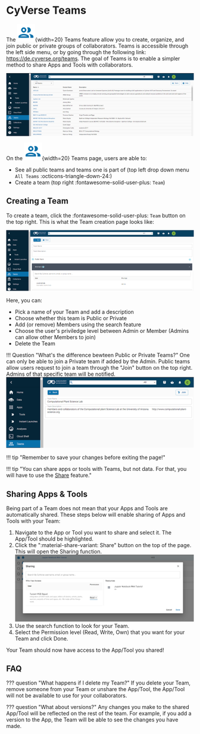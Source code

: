[team]: assets/de/menu_items/teamsIcon_2.svg

# CyVerse Teams

The ![team]{width=20} Teams feature allow you to create, organize, and join public or private groups of collaborators. Teams is accessible through the left side menu, or by going through the following link: https://de.cyverse.org/teams. The goal of Teams is to enable a simpler method to share Apps and Tools with collaborators. 

![teams_01](assets/de/teams_01.png)

On the ![team]{width=20} Teams page, users are able to:

- See all public teams and teams one is part of (top left drop down menu `All Teams` :octicons-triangle-down-24:)
-  Create a team (top right :fontawesome-solid-user-plus: `Team`)

## Creating a Team

To create a team, click the :fontawesome-solid-user-plus: `Team` button on the top right. This is what the Team creation page looks like:

![teams_02](assets/de/teams_02.png)

Here, you can:

- Pick a name of your Team and add a description
- Choose whether this team is Public or Private 
- Add (or remove) Members using the search feature
- Choose the user's priviledge level between Admin or Member (Admins can allow other Members to join)
- Delete the Team

!!! Question "What's the difference bewteen Public or Private Teams?"
    One can only be able to join a Private team if added by the Admin. Public teams allow users request to join a team through the "Join" button on the top right. Admins of that specific team will be notified.
    ![teams_03](assets/de/teams_03.png)

!!! tip "Remember to save your changes before exiting the page!"

!!! tip "You can share apps or tools with Teams, but not data. For that, you will have to use the [Share](https://learning.cyverse.org/ds/share/) feature."

## Sharing Apps & Tools

Being part of a Team does not mean that your Apps and Tools are automatically shared. These steps below will enable sharing of Apps and Tools with your Team:

1. Navigate to the App or Tool you want to share and select it. The App/Tool should be highlighted.
2. Click the ":material-share-variant: Share" button on the top of the page. This will open the Sharing function. ![teams_04](assets/de/teams_04.png)
3. Use the search function to look for your Team.
4. Select the Permission level (Read, Write, Own) that you want for your Team and click Done.

Your Team should now have access to the App/Tool you shared!

## FAQ

??? question "What happens if I delete my Team?"
    If you delete your Team, remove someone from your Team or unshare the App/Tool, the App/Tool will not be available to use for your collaborators.

??? question "What about versions?"
    Any changes you make to the shared App/Tool will be reflected on the rest of the team. For example, if you add a version to the App, the Team will be able to see the changes you have made. 